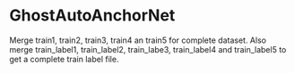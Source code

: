 # GhostAutoAnchorNet
Merge train1, train2, train3, train4 an train5 for complete dataset.
Also merge train_label1, train_label2, train_labe3, train_label4 and train_label5 to get a complete train label file.
